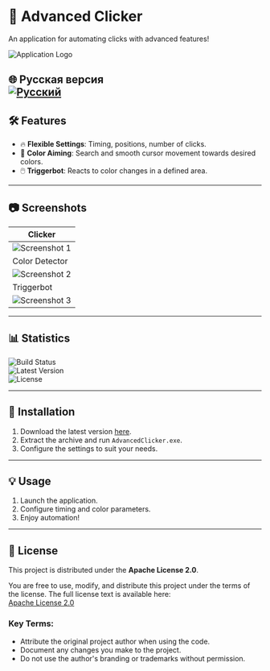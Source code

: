 # 📌 Advanced Clicker  
An application for automating clicks with advanced features!

![Application Logo](https://i.postimg.cc/k5Bj1X9Y/fulllogo.png)

🌐 Русская версия  
[![Русский](https://img.shields.io/badge/lang-Russian-green)](README.md)  
---

## 🛠️ Features

- 🔥 **Flexible Settings**: Timing, positions, number of clicks.  
- 🎯 **Color Aiming**: Search and smooth cursor movement towards desired colors.  
- 🖱️ **Triggerbot**: Reacts to color changes in a defined area.  

---

## 📷 Screenshots

| Clicker |
|----|
|![Screenshot 1](https://i.postimg.cc/nr2KrZTC/logo.png)|  
| Color Detector |
|![Screenshot 2](https://i.postimg.cc/nr2KrZTC/logo.png)|  
| Triggerbot |
|![Screenshot 3](https://i.postimg.cc/nr2KrZTC/logo.png)|  

---

## 📊 Statistics

![Build Status](https://img.shields.io/github/actions/workflow/status/Azy-s/AdvancedClicker/main.yml)  
![Latest Version](https://img.shields.io/github/v/release/Azy-s/AdvancedClicker)  
![License](https://img.shields.io/github/license/Azy-s/AdvancedClicker)  

---

## 🚀 Installation

1. Download the latest version [here](https://github.com/Azy-s/AdvancedClicker/releases).  
2. Extract the archive and run `AdvancedClicker.exe`.  
3. Configure the settings to suit your needs.

---

## 💡 Usage

1. Launch the application.  
2. Configure timing and color parameters.  
3. Enjoy automation!

---

## 📄 License

This project is distributed under the **Apache License 2.0**.  

You are free to use, modify, and distribute this project under the terms of the license. The full license text is available here:  
[Apache License 2.0](http://www.apache.org/licenses/LICENSE-2.0)  

### Key Terms:
- Attribute the original project author when using the code.  
- Document any changes you make to the project.  
- Do not use the author's branding or trademarks without permission.  
